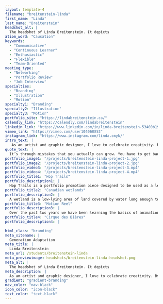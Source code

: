 ```yaml
---
layout: template-4
filename: "breitenstein-linda" 
first_name: "Linda"
last_name: "Breitenstein"
headshot_alt: |
  The headshot of Linda Breitenstein. It depicts
ation_word: "Causation"
keywords:
  - "Communicative"
  - "Continuous Learner"
  - "Enthusiastic"
  - "Flexible"
  - "Team-Oriented"
meeting_type:
  - "Networking"
  - "Portfolio Review"
  - "Job Interview"
specialties:
  - "Branding"
  - "Illustration"
  - "Motion"
specialty1: "Branding"
specialty2: "Illustration"
specialty3: "Motion"
portfolio_site: "https://lindabreitenstein.ca/"
calendly_link: "https://calendly.com/lindabreitenstein"
linkedin_link: "https://www.linkedin.com/in/linda-breitenstein-53400b193/"
vimeo_link: "https://vimeo.com/user104060852"
instagram_link: "https://www.instagram.com/linda.cmyk/"
intro_text: |
   As an artist and graphic designer, I love to celebrate creativity. By exploring ideas, mixing mediums and techniques I have been able to transform my passion into purpose with design. I believe good design can solve problems, create connection during difficult times and bring joy to the world. I consider myself to be outgoing, a strong team member and take pride in every task I complete. When I'm not designing, I love to explore Ottawa by bike, organize game nights with friends or try out a local brewery. I need an unhealthy amount of coffee to start my day and get my best work done  early in the morning. Shout-out to my 6 AM club! I’m a firm believer in always looking for the positive in situations and growing with each step-in life.
quote_text: |
  It’s through mistakes that you actually can grow. You have to get bad in order to get good. – Paula Scher
portfolio_image1: "/projects/breitenstein-linda-project-1.jpg"
portfolio_image2: "/projects/breitenstein-linda-project-2.jpg"
portfolio_video3: "/projects/breitenstein-linda-project-3.mp4"
portfolio_video4: "/projects/breitenstein-linda-project-4.mp4"
portfolio_title1: "Hop Trails"
portfolio_description1: |
  Hop Trails is a portfolio promotion piece designed to be used as a leave behind “business card” for future employers. Tasked with creating something that makes you stand out from the other students, this beer label incorporates illustration, brand design and motion. Designed with a QR code leading to my website and an AR enabled illustration, viewers are given a snapshot of what I’m passionate about. This case study is featuring a beer label design. I wanted a creative way to entice people to view my portfolio, so this idea was born! Taking my love of craft beer to the next level and combining my love for illustration and design, Hop Trails was an obvious choice. This type of work shown here is a mix between package design, illustration and motion.
portfolio_title2: "Canadian wetlands"
portfolio_description2: |
  A wetland is a low-lying area of land covered by water long enough to support aquatic plants and wildlife for part of their life cycle. They are highly diverse, productive ecosystems that provide a host of ecological services and form an integral component of diverse landscapes. This project depicts an interactive PDF and a short animated explainer video. The content was based on the information found on the Government of Canada website. The goal is to present wetlands information in an interactive way to elementary school age children. Showing that digitally resources can be a dynamic way to engage audiences while learning about an important ecosystem. The type of work shown here is a mix of illustration, digital layout and motion design.
portfolio_title3: "Motion Reel"
portfolio_description3: |
  Over the past two years we have been learning the basics of animation principles to create emotion with motion and explore timing, pacing and dynamic storytelling. Exploring 2D, 3D and frame by frame animation, these quick clips are from some of my favourite motion design projects. This is my first motion reel and will act as a business card for my motion design skills. 
portfolio_title4: "Cirque des Bières"
portfolio_description4: |
  
html_class: "branding"
meta_sitename: |
  Generation Adaptation
meta_title: |
  Linda Breitenstein
meta_url: /students/breitenstein-linda
meta_previewimage: headshots/breitenstein-linda-headshot.png
meta_alt: |
  The headshot of Linda Breitenstein. It depicts
meta_description: |
  As an artist and graphic designer, I love to celebrate creativity. By exploring ideas, mixing mediums and techniques I have been able to transform my passion into purpose with design. I believe good design can solve problems, create connection during difficult times and bring joy to the world. I consider myself to be outgoing, a strong team member and take pride in every task I complete. When I'm not designing, I love to explore Ottawa by bike, organize game nights with friends or try out a local brewery. I need an unhealthy amount of coffee to start my day and get my best work done  early in the morning. Shout-out to my 6 AM club! I’m a firm believer in always looking for the positive in situations and growing with each step-in life.
gradient: "gradient-branding"
nav_color: "nav-black"
icon_color: "icon-black"
text_color: "text-black"
---
```



